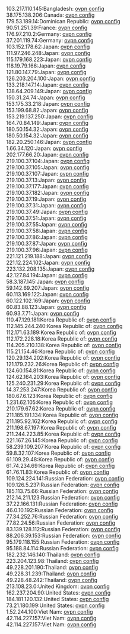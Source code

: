 103.217.110.145:Bangladesh: [ovpn config](vpn/103_217_110_145.ovpn)  
38.175.138.206:Canada: [ovpn config](vpn/38_175_138_206.ovpn)  
179.53.189.14:Dominican Republic: [ovpn config](vpn/179_53_189_14.ovpn)  
90.51.251.39:France: [ovpn config](vpn/90_51_251_39.ovpn)  
176.97.210.2:Germany: [ovpn config](vpn/176_97_210_2.ovpn)  
37.201.119.74:Germany: [ovpn config](vpn/37_201_119_74.ovpn)  
103.152.178.62:Japan: [ovpn config](vpn/103_152_178_62.ovpn)  
111.97.246.248:Japan: [ovpn config](vpn/111_97_246_248.ovpn)  
115.179.168.223:Japan: [ovpn config](vpn/115_179_168_223.ovpn)  
118.19.79.166:Japan: [ovpn config](vpn/118_19_79_166.ovpn)  
121.80.147.79:Japan: [ovpn config](vpn/121_80_147_79.ovpn)  
126.203.204.100:Japan: [ovpn config](vpn/126_203_204_100.ovpn)  
133.218.147.14:Japan: [ovpn config](vpn/133_218_147_14.ovpn)  
138.64.209.149:Japan: [ovpn config](vpn/138_64_209_149.ovpn)  
150.31.24.74:Japan: [ovpn config](vpn/150_31_24_74.ovpn)  
153.175.33.218:Japan: [ovpn config](vpn/153_175_33_218.ovpn)  
153.199.68.82:Japan: [ovpn config](vpn/153_199_68_82.ovpn)  
153.219.137.250:Japan: [ovpn config](vpn/153_219_137_250.ovpn)  
164.70.84.149:Japan: [ovpn config](vpn/164_70_84_149.ovpn)  
180.50.154.32:Japan: [ovpn config](vpn/180_50_154_32.ovpn)  
180.50.154.32:Japan: [ovpn config](vpn/180_50_154_32.ovpn)  
182.20.250.146:Japan: [ovpn config](vpn/182_20_250_146.ovpn)  
1.66.34.120:Japan: [ovpn config](vpn/1_66_34_120.ovpn)  
202.177.66.20:Japan: [ovpn config](vpn/202_177_66_20.ovpn)  
219.100.37.104:Japan: [ovpn config](vpn/219_100_37_104.ovpn)  
219.100.37.105:Japan: [ovpn config](vpn/219_100_37_105.ovpn)  
219.100.37.107:Japan: [ovpn config](vpn/219_100_37_107.ovpn)  
219.100.37.13:Japan: [ovpn config](vpn/219_100_37_13.ovpn)  
219.100.37.177:Japan: [ovpn config](vpn/219_100_37_177.ovpn)  
219.100.37.182:Japan: [ovpn config](vpn/219_100_37_182.ovpn)  
219.100.37.19:Japan: [ovpn config](vpn/219_100_37_19.ovpn)  
219.100.37.31:Japan: [ovpn config](vpn/219_100_37_31.ovpn)  
219.100.37.49:Japan: [ovpn config](vpn/219_100_37_49.ovpn)  
219.100.37.51:Japan: [ovpn config](vpn/219_100_37_51.ovpn)  
219.100.37.55:Japan: [ovpn config](vpn/219_100_37_55.ovpn)  
219.100.37.58:Japan: [ovpn config](vpn/219_100_37_58.ovpn)  
219.100.37.86:Japan: [ovpn config](vpn/219_100_37_86.ovpn)  
219.100.37.87:Japan: [ovpn config](vpn/219_100_37_87.ovpn)  
219.100.37.96:Japan: [ovpn config](vpn/219_100_37_96.ovpn)  
221.121.219.188:Japan: [ovpn config](vpn/221_121_219_188.ovpn)  
221.12.224.102:Japan: [ovpn config](vpn/221_12_224_102.ovpn)  
223.132.208.135:Japan: [ovpn config](vpn/223_132_208_135.ovpn)  
42.127.84.194:Japan: [ovpn config](vpn/42_127_84_194.ovpn)  
58.3.187.145:Japan: [ovpn config](vpn/58_3_187_145.ovpn)  
59.142.69.207:Japan: [ovpn config](vpn/59_142_69_207.ovpn)  
60.113.169.122:Japan: [ovpn config](vpn/60_113_169_122.ovpn)  
60.122.102.169:Japan: [ovpn config](vpn/60_122_102_169.ovpn)  
60.83.88.123:Japan: [ovpn config](vpn/60_83_88_123.ovpn)  
60.93.7.71:Japan: [ovpn config](vpn/60_93_7_71.ovpn)  
110.47.129.181:Korea Republic of: [ovpn config](vpn/110_47_129_181.ovpn)  
112.145.244.240:Korea Republic of: [ovpn config](vpn/112_145_244_240.ovpn)  
112.171.63.189:Korea Republic of: [ovpn config](vpn/112_171_63_189.ovpn)  
112.172.228.18:Korea Republic of: [ovpn config](vpn/112_172_228_18.ovpn)  
114.205.210.138:Korea Republic of: [ovpn config](vpn/114_205_210_138.ovpn)  
115.21.154.46:Korea Republic of: [ovpn config](vpn/115_21_154_46.ovpn)  
120.29.134.202:Korea Republic of: [ovpn config](vpn/120_29_134_202.ovpn)  
121.179.232.26:Korea Republic of: [ovpn config](vpn/121_179_232_26.ovpn)  
124.60.154.81:Korea Republic of: [ovpn config](vpn/124_60_154_81.ovpn)  
124.62.164.203:Korea Republic of: [ovpn config](vpn/124_62_164_203.ovpn)  
125.240.231.29:Korea Republic of: [ovpn config](vpn/125_240_231_29.ovpn)  
14.37.253.247:Korea Republic of: [ovpn config](vpn/14_37_253_247.ovpn)  
180.67.6.123:Korea Republic of: [ovpn config](vpn/180_67_6_123.ovpn)  
1.231.62.105:Korea Republic of: [ovpn config](vpn/1_231_62_105.ovpn)  
210.179.67.62:Korea Republic of: [ovpn config](vpn/210_179_67_62.ovpn)  
211.185.191.134:Korea Republic of: [ovpn config](vpn/211_185_191_134.ovpn)  
211.195.92.162:Korea Republic of: [ovpn config](vpn/211_195_92_162.ovpn)  
211.198.67.197:Korea Republic of: [ovpn config](vpn/211_198_67_197.ovpn)  
211.244.223.85:Korea Republic of: [ovpn config](vpn/211_244_223_85.ovpn)  
221.167.26.145:Korea Republic of: [ovpn config](vpn/221_167_26_145.ovpn)  
58.239.109.207:Korea Republic of: [ovpn config](vpn/58_239_109_207.ovpn)  
59.8.32.107:Korea Republic of: [ovpn config](vpn/59_8_32_107.ovpn)  
61.109.29.48:Korea Republic of: [ovpn config](vpn/61_109_29_48.ovpn)  
61.74.234.69:Korea Republic of: [ovpn config](vpn/61_74_234_69.ovpn)  
61.76.11.83:Korea Republic of: [ovpn config](vpn/61_76_11_83.ovpn)  
109.124.224.141:Russian Federation: [ovpn config](vpn/109_124_224_141.ovpn)  
109.126.5.237:Russian Federation: [ovpn config](vpn/109_126_5_237.ovpn)  
185.113.75.66:Russian Federation: [ovpn config](vpn/185_113_75_66.ovpn)  
212.14.211.123:Russian Federation: [ovpn config](vpn/212_14_211_123.ovpn)  
37.22.166.131:Russian Federation: [ovpn config](vpn/37_22_166_131.ovpn)  
46.0.10.192:Russian Federation: [ovpn config](vpn/46_0_10_192.ovpn)  
77.34.252.76:Russian Federation: [ovpn config](vpn/77_34_252_76.ovpn)  
77.82.24.56:Russian Federation: [ovpn config](vpn/77_82_24_56.ovpn)  
83.139.128.112:Russian Federation: [ovpn config](vpn/83_139_128_112.ovpn)  
88.206.39.153:Russian Federation: [ovpn config](vpn/88_206_39_153.ovpn)  
95.179.118.155:Russian Federation: [ovpn config](vpn/95_179_118_155.ovpn)  
95.188.84.114:Russian Federation: [ovpn config](vpn/95_188_84_114.ovpn)  
182.232.146.140:Thailand: [ovpn config](vpn/182_232_146_140.ovpn)  
223.204.123.98:Thailand: [ovpn config](vpn/223_204_123_98.ovpn)  
49.228.201.190:Thailand: [ovpn config](vpn/49_228_201_190.ovpn)  
49.228.31.239:Thailand: [ovpn config](vpn/49_228_31_239.ovpn)  
49.228.48.242:Thailand: [ovpn config](vpn/49_228_48_242.ovpn)  
213.108.23.0:United Kingdom: [ovpn config](vpn/213_108_23_0.ovpn)  
162.237.204.90:United States: [ovpn config](vpn/162_237_204_90.ovpn)  
184.181.120.132:United States: [ovpn config](vpn/184_181_120_132.ovpn)  
73.21.180.199:United States: [ovpn config](vpn/73_21_180_199.ovpn)  
1.52.244.100:Viet Nam: [ovpn config](vpn/1_52_244_100.ovpn)  
42.114.227.157:Viet Nam: [ovpn config](vpn/42_114_227_157.ovpn)  
42.114.227.157:Viet Nam: [ovpn config](vpn/42_114_227_157.ovpn)  
